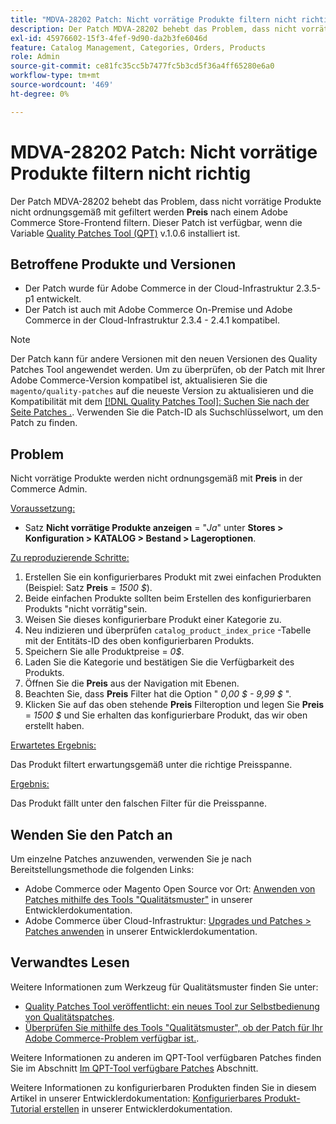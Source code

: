 ```yaml
---
title: "MDVA-28202 Patch: Nicht vorrätige Produkte filtern nicht richtig"
description: Der Patch MDVA-28202 behebt das Problem, dass nicht vorrätige Produkte nicht ordnungsgemäß mit dem **Preis*-Filter auf einem Adobe Commerce Store-Frontend gefiltert werden. Dieser Patch ist verfügbar, wenn das [Quality Patches Tool (QPT)](https://devdocs.magento.com/guides/v2.4/comp-mgr/patching.html#mqp) v.1.0.6 installiert ist.
exl-id: 45976602-15f3-4fef-9d90-da2b3fe6046d
feature: Catalog Management, Categories, Orders, Products
role: Admin
source-git-commit: ce81fc35cc5b7477fc5b3cd5f36a4ff65280e6a0
workflow-type: tm+mt
source-wordcount: '469'
ht-degree: 0%

---
```


# MDVA-28202 Patch: Nicht vorrätige Produkte filtern nicht richtig

Der Patch MDVA-28202 behebt das Problem, dass nicht vorrätige Produkte nicht ordnungsgemäß mit gefiltert werden **Preis** nach einem Adobe Commerce Store-Frontend filtern. Dieser Patch ist verfügbar, wenn die Variable [Quality Patches Tool (QPT)](https://devdocs.magento.com/guides/v2.4/comp-mgr/patching.html#mqp) v.1.0.6 installiert ist.

## Betroffene Produkte und Versionen

* Der Patch wurde für Adobe Commerce in der Cloud-Infrastruktur 2.3.5-p1 entwickelt.
* Der Patch ist auch mit Adobe Commerce On-Premise und Adobe Commerce in der Cloud-Infrastruktur 2.3.4 - 2.4.1 kompatibel.

>[!NOTE]
>
>Der Patch kann für andere Versionen mit den neuen Versionen des Quality Patches Tool angewendet werden. Um zu überprüfen, ob der Patch mit Ihrer Adobe Commerce-Version kompatibel ist, aktualisieren Sie die `magento/quality-patches` auf die neueste Version zu aktualisieren und die Kompatibilität mit dem [[!DNL Quality Patches Tool]: Suchen Sie nach der Seite Patches .](https://devdocs.magento.com/quality-patches/tool.html#patch-grid). Verwenden Sie die Patch-ID als Suchschlüsselwort, um den Patch zu finden.

## Problem

Nicht vorrätige Produkte werden nicht ordnungsgemäß mit **Preis** in der Commerce Admin.

<u>Voraussetzung:</u>

* Satz **Nicht vorrätige Produkte anzeigen** = &quot;*Ja*&quot; unter **Stores > Konfiguration > KATALOG > Bestand > Lageroptionen**.

<u>Zu reproduzierende Schritte:</u>

1. Erstellen Sie ein konfigurierbares Produkt mit zwei einfachen Produkten (Beispiel: Satz **Preis** = *1500 $*).
1. Beide einfachen Produkte sollten beim Erstellen des konfigurierbaren Produkts &quot;nicht vorrätig&quot;sein.
1. Weisen Sie dieses konfigurierbare Produkt einer Kategorie zu.
1. Neu indizieren und überprüfen `catalog_product_index_price` -Tabelle mit der Entitäts-ID des oben konfigurierbaren Produkts.
1. Speichern Sie alle Produktpreise = *0$*.
1. Laden Sie die Kategorie und bestätigen Sie die Verfügbarkeit des Produkts.
1. Öffnen Sie die **Preis** aus der Navigation mit Ebenen.
1. Beachten Sie, dass **Preis** Filter hat die Option &quot; *0,00 $ - 9,99 $* &quot;.
1. Klicken Sie auf das oben stehende **Preis** Filteroption und legen Sie **Preis** = *1500 $* und Sie erhalten das konfigurierbare Produkt, das wir oben erstellt haben.

<u>Erwartetes Ergebnis:</u>

Das Produkt filtert erwartungsgemäß unter die richtige Preisspanne.

<u>Ergebnis:</u>

Das Produkt fällt unter den falschen Filter für die Preisspanne.

## Wenden Sie den Patch an

Um einzelne Patches anzuwenden, verwenden Sie je nach Bereitstellungsmethode die folgenden Links:

* Adobe Commerce oder Magento Open Source vor Ort: [Anwenden von Patches mithilfe des Tools &quot;Qualitätsmuster&quot;](https://devdocs.magento.com/guides/v2.4/comp-mgr/patching/mqp.html) in unserer Entwicklerdokumentation.
* Adobe Commerce über Cloud-Infrastruktur: [Upgrades und Patches > Patches anwenden](https://devdocs.magento.com/cloud/project/project-patch.html) in unserer Entwicklerdokumentation.

## Verwandtes Lesen

Weitere Informationen zum Werkzeug für Qualitätsmuster finden Sie unter:

* [Quality Patches Tool veröffentlicht: ein neues Tool zur Selbstbedienung von Qualitätspatches](/help/announcements/adobe-commerce-announcements/magento-quality-patches-released-new-tool-to-self-serve-quality-patches.md).
* [Überprüfen Sie mithilfe des Tools &quot;Qualitätsmuster&quot;, ob der Patch für Ihr Adobe Commerce-Problem verfügbar ist.](/help/support-tools/patches-available-in-qpt-tool/check-patch-for-magento-issue-with-magento-quality-patches.md).

Weitere Informationen zu anderen im QPT-Tool verfügbaren Patches finden Sie im Abschnitt [Im QPT-Tool verfügbare Patches](https://support.magento.com/hc/en-us/sections/360010506631-Patches-available-in-QPT-tool-) Abschnitt.

Weitere Informationen zu konfigurierbaren Produkten finden Sie in diesem Artikel in unserer Entwicklerdokumentation: [Konfigurierbares Produkt-Tutorial erstellen](https://devdocs.magento.com/guides/v2.4/rest/tutorials/configurable-product/config-product-intro.html) in unserer Entwicklerdokumentation.
